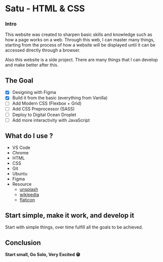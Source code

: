 # Satu - HTML & CSS

### Intro

This website was created to sharpen basic skills and knowledge such as how a
page works on a web. Through this web, I can master many things, starting from
the process of how a website will be displayed until it can be accessed directly
through a browser.

Also this website is a side project. There are many things that I can develop
and make better after this.

## The Goal

-   [x] Designing with Figma
-   [x] Build it from the basic (everything from Vanilla)
-   [ ] Add Modern CSS (Flexbox + Grid)
-   [ ] Add CSS Preprocessor (SASS)
-   [ ] Deploy to Digital Ocean Droplet
-   [ ] Add more interactivity with JavaScript

## What do I use ?

-   VS Code
-   Chrome
-   HTML
-   CSS
-   Git
-   Ubuntu
-   Figma
-   Resource
    * [unsplash](https://unsplash.com/)
    * [wikipedia](https://www.wikipedia.org/)
    * [flaticon](https://www.flaticon.com/)

## Start simple, make it work, and develop it

Start with simple things, over time fulfill all the goals to be achieved.

## Conclusion

**Start small, Go Solo, Very Excited :grin:**
